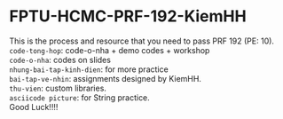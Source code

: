# FPTU-HCMC-PRF-192-KiemHH
This is the process and resource that you need to pass PRF 192 (PE: 10).
<br>`code-tong-hop`: code-o-nha + demo codes + workshop
<br>`code-o-nha`: codes on slides
<br>`nhung-bai-tap-kinh-dien`: for more practice
<br>`bai-tap-ve-nhin`: assignments designed by KiemHH.
<br>`thu-vien`: custom libraries.
<br>`asciicode picture`: for String practice.
<br>Good Luck!!!!
